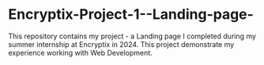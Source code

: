 # Encryptix-Project-1--Landing-page-
 This repository contains my project - a Landing page I completed during my summer internship at Encryptix in 2024. This project demonstrate my experience working with Web Development.
